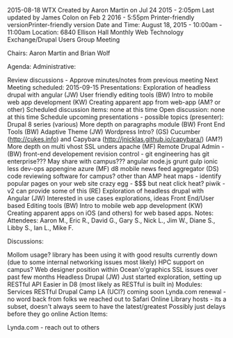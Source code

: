 2015-08-18 WTX
Created by Aaron Martin on Jul 24 2015 - 2:05pm 
Last updated by James Colon on Feb 2 2016 - 5:55pm
Printer-friendly versionPrinter-friendly version
Date and Time: August 18, 2015 - 10:00am - 11:00am
Location:  6840 Ellison Hall
Monthly Web Technology Exchange/Drupal Users Group Meeting

Chairs: Aaron Martin and Brian Wolf

Agenda: 
Administrative:

Review discussions - Approve minutes/notes from previous meeting
Next Meeting scheduled: 2015-09-15
Presentations:
Exploration of headless drupal with angular (JW)
User friendly editing tools (BW)
Intro to mobile web app development (KW)
Creating apparent app from web-app (AM? or other)
Scheduled discussion items:
none at this time
Open discussion:
none at this time
Schedule upcoming presentations - possible topics (presenter):
Drupal 8 series (various)
More depth on paragraphs module (BW)
Front End Tools (BW)
Adaptive Theme (JW)
Wordpress Intro? (GS)
Cucumber (http://cukes.info) and Capybara (http://jnicklas.github.io/capybara/) (AM?)
More depth on multi vhost SSL unders apache (MF)
Remote Drupal Admin - (BW)
front-end developement
revision control - git
engineering has git enterprise???  May share with campus???
angular
node.js
grunt
gulp
ionic
less
dev-ops
appengine
azure (MF)
d8
mobile news feed aggregator (DS)
code reviewing software for campus?  other than AMP
heat maps - identify popular pages on your web site
crazy egg - $$$ but neat
click heat?
piwik - v2 can provide some of this (RE)
Exploration of headless drupal with Angular (JW)
Interested in use cases explorations, ideas
Front End/User based Editing tools (BW)
Intro to mobile web app development (KW)
Creating apparent apps on iOS (and others) for web based apps.
Notes: 
Attendees: Aaron M., Eric R., David G., Gary S., Nick L., Jim W., Diane S., Libby S., Ian L., Mike F.

Discussions:

Mollom usage?
library has been using it with good results
currently down (due to some internal networking issues most likely)
HPC support on campus?
Web designer position within Ocean'o'graphics
SSL issues over past few months
Headless Drupal (JW)
​​Just started exploration, setting up RESTful API
Easier in D8 (most likely as RESTful is built in)
Modules:
Services
RESTful
​​​Drupal Camp LA (UCI?) coming soon
Lynda.com renewal - no word back from folks we reached out to
Safari Online
Library hosts - its a subset, doesn't always seem to have the latest/greatest
Possibly just delays before they go online
Action Items:

Lynda.com - reach out to others

